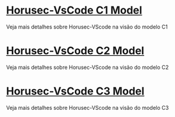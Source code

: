 
# [Horusec-VsCode C1 Model](/pt-br/Horusec-VsCode/c1/HOME)
  Veja mais detalhes sobre Horusec-VScode na visão do modelo C1

# [Horusec-VsCode C2 Model](/pt-br/Horusec-VsCode/c2/HOME)
  Veja mais detalhes sobre Horusec-VScode na visão do modelo C2

# [Horusec-VsCode C3 Model](/pt-br/Horusec-VsCode/c3/HOME)
  Veja mais detalhes sobre Horusec-VScode na visão do modelo C3